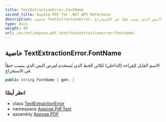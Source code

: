 ```yaml
---
title: TextExtractionError.FontName
second_title: Aspose.PDF for .NET API Reference
description: خاصية TextExtractionError. الاسم الداخلي القابل للقراءة لكائن الخط الذي يُستخدم لعرض النص الذي يسبب خطأ في الاستخراج
type: docs
weight: 40
url: /ar/net/aspose.pdf.text/textextractionerror/fontname/
---
```

## خاصية TextExtractionError.FontName

الاسم القابل للقراءة (الداخلي) لكائن الخط الذي يُستخدم لعرض النص الذي يسبب خطأ في الاستخراج.

```csharp
public string FontName { get; }
```

### انظر أيضًا

* class [TextExtractionError](../)
* namespace [Aspose.Pdf.Text](../../../aspose.pdf.text/)
* assembly [Aspose.PDF](../../../)